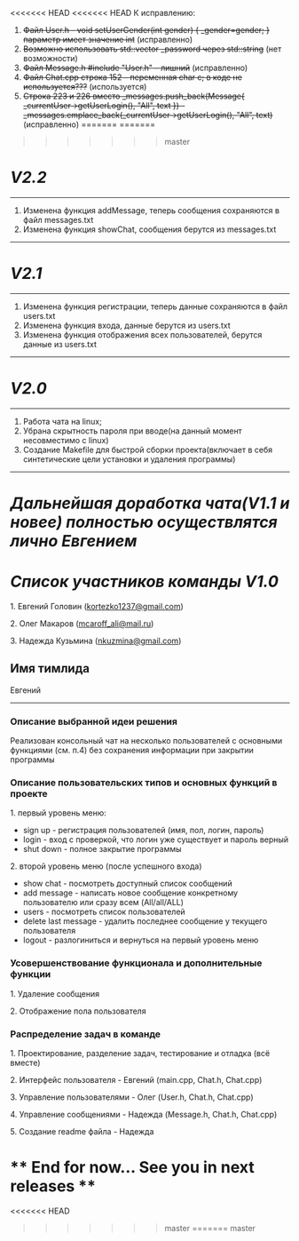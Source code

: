 <<<<<<< HEAD
<<<<<<< HEAD
К исправлению:
1. ~~Файл User.h - void setUserGender(int gender) { _gender=gender; }  параметр имеет значение int~~ (исправленно)
2. ~~Возможно использовать std::vector<char> _password через std::string~~ (нет возможности)
3. ~~Файл Message.h #include "User.h" – лишний~~ (исправленно)
4. ~~Файл Chat.cpp строка 152 – переменная char с; в коде не используется???~~ (используется)
5. ~~Строка 223 и 226 вместо _messages.push_back(Message{ _currentUser->getUserLogin(), "All", text }) - _messages.emplace_back(_currentUser->getUserLogin(), "All", text)~~ (исправленно)
=======
=======
>>>>>>> master
# ***V2.2*** #
-------------------
1. Изменена функция addMessage, теперь сообщения сохраняются в файл messages.txt
2. Изменена функция showChat, сообщения берутся из messages.txt
-------------------
# ***V2.1*** #
-------------------
1. Изменена функция регистрации, теперь данные сохраняются в файл users.txt
2. Изменена функция входа, данные берутся из users.txt
3. Изменена функция отображения всех пользователей, берутся данные из users.txt
-------------------
# ***V2.0*** #
-------------------
1. Работа чата на linux;
2. Убрана скрытность пароля при вводе(на данный момент несовместимо с linux)
3. Создание Makefile для быстрой сборки проекта(включает в себя синтетические цели установки и удаления программы)
-------------------
# ***Дальнейшая доработка чата(V1.1 и новее) полностью осуществлятся лично Евгением*** #

# ***Список участников команды V1.0*** #
1\. Евгений Головин (kortezko1237@gmail.com)

2\. Олег Макаров (mcaroff_ali@mail.ru)

3\. Надежда Кузьмина (nkuzmina@gmail.com)


## Имя тимлида ##
Евгений

-------------------

### Описание выбранной идеи решения ###

Реализован консольный чат на несколько пользователей с основными
функциями (см. п.4) без сохранения информации при закрытии программы


### Описание пользовательских типов и основных функций в проекте ###

1\. первый уровень меню:

   + sign up - регистрация пользователей (имя, пол, логин, пароль)
   + login - вход с проверкой, что логин уже существует и пароль верный
   + shut down - полное закрытие программы

2\. второй уровень меню (после успешного входа)

   + show chat - посмотреть доступный список сообщений
   + add message - написать новое сообщение конкретному пользователю или
сразу всем (All/all/ALL)
   + users - посмотреть список пользователей
   + delete last message - удалить последнее сообщение у текущего
пользователя
   + logout - разлогиниться и вернуться на первый уровень меню


### Усовершенствование функционала и дополнительные функции ###

1\. Удаление сообщения

2\. Отображение пола пользователя


### Распределение задач в команде ###

1\. Проектирование, разделение задач, тестирование и отладка (всё
вместе)

2\. Интерфейс пользователя - Евгений (main.cpp, Chat.h, Chat.cpp)

3\. Управление пользователями - Олег (User.h, Chat.h, Chat.cpp)

4\. Управление сообщениями - Надежда (Message.h, Chat.h, Chat.cpp)

5\. Создание readme файла - Надежда


# ** End for now... See you in next releases ** #
<<<<<<< HEAD
>>>>>>> master
=======
>>>>>>> master
